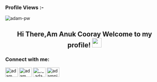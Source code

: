 <p align="center"> <h3>Profile Views :-</h3> <img src="https://komarev.com/ghpvc/?username=ideepac&label=Profile%20views&color=0e75b6&style=flat"
    alt="adam-pw" /> 
  </p>
<div align="center">
<h2> Hi There,Am Anuk Cooray Welcome to my profile! <img src="https://github.com/abdoachhoubi/abdoachhoubi/blob/main/gifs/Hi.gif" width="30"></h2>
<h3 align="left">Connect with me:</h3>
<p align="left">
  <a href="https://www.linkedin.com/in/anuk-cooray-627a061a2/" target="blank"><img align="center"
      src="https://raw.githubusercontent.com/rahuldkjain/github-profile-readme-generator/master/src/images/icons/Social/linked-in-alt.svg"
      alt="adam pithewan" height="30" width="40" /></a>
  <a href="https://www.facebook.com/anuk.cooray.75" target="blank"><img align="center"
      src="https://raw.githubusercontent.com/rahuldkjain/github-profile-readme-generator/master/src/images/icons/Social/facebook.svg"
      alt="adam pithen wala" height="30" width="40" /></a>
  <a href="https://instagram.com/_._.adam._" target="blank"><img align="center"
      src="https://raw.githubusercontent.com/rahuldkjain/github-profile-readme-generator/master/src/images/icons/Social/instagram.svg"
      alt="_._.adam._" height="30" width="40" /></a>
 <a href="https://twitter.com/adam_pithenwala" target="blank"><img align="center"
      src="https://raw.githubusercontent.com/rahuldkjain/github-profile-readme-generator/master/src/images/icons/Social/twitter.svg"
      alt="adampithewan" height="30" width="40" /></a>
</p>

